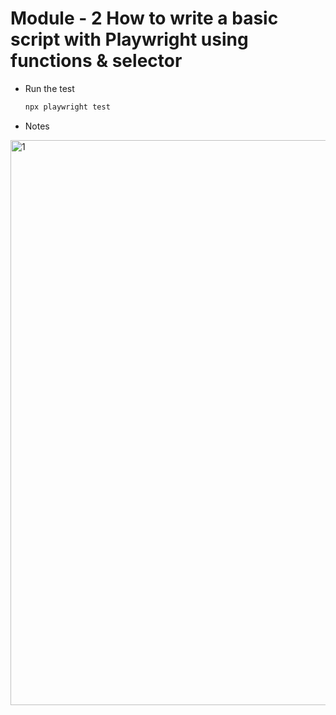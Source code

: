 # Module - 2 How to write a basic script with Playwright using functions & selector

- Run the test

  ```bash
  npx playwright test
  ```

- Notes

<img width="904" alt="1" src="https://user-images.githubusercontent.com/63374020/192164613-2e273e49-ac2b-4bff-8962-3d67aecf6140.png">
